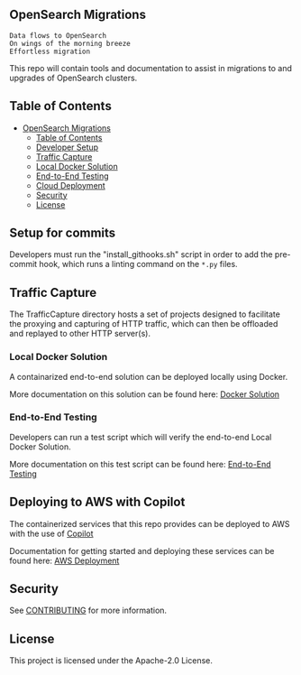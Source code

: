 ## OpenSearch Migrations

```
Data flows to OpenSearch
On wings of the morning breeze
Effortless migration
```

This repo will contain tools and documentation to assist in migrations to and upgrades of OpenSearch clusters.

## Table of Contents

- [OpenSearch Migrations](#opensearch-migrations)
    - [Table of Contents](#table-of-contents)
    - [Developer Setup](#setup-for-commits)
    - [Traffic Capture](#traffic-capture)
    - [Local Docker Solution](#local-docker-solution)
    - [End-to-End Testing](#end-to-end-testing)
    - [Cloud Deployment](#deploying-to-aws-with-copilot)
    - [Security](#security)
    - [License](#license)

## Setup for commits

Developers must run the "install_githooks.sh" script in order to add the pre-commit hook, which runs a linting command
on the `*.py` files.

## Traffic Capture

The TrafficCapture directory hosts a set of projects designed to facilitate the proxying and capturing of HTTP
traffic, which can then be offloaded and replayed to other HTTP server(s).

### Local Docker Solution

A containarized end-to-end solution can be deployed locally using Docker.

More documentation on this solution can be found here:
[Docker Solution](TrafficCapture/dockerSolution/README.md)

### End-to-End Testing

Developers can run a test script which will verify the end-to-end Local Docker Solution.

More documentation on this test script can be found here:
[End-to-End Testing](test/README.md)

## Deploying to AWS with Copilot

The containerized services that this repo provides can be deployed to AWS with the use of [Copilot](https://aws.github.io/copilot-cli/)

Documentation for getting started and deploying these services can be found here:
[AWS Deployment](deployment/copilot/README.md)

## Security

See [CONTRIBUTING](CONTRIBUTING.md#security-issue-notifications) for more information.

## License

This project is licensed under the Apache-2.0 License.
